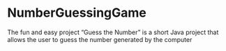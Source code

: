 # NumberGuessingGame
The fun and easy project “Guess the Number” is a short Java project that allows the user to guess the number generated by the computer 
